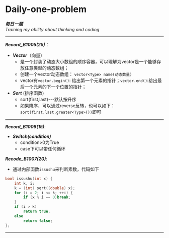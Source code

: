 # Daily-one-problem
___每日一题___<br>
_Training my ability about thinking and coding_

---

___Record_B1005(25)___：
- ***Vector***（向量）
  - 是一个封装了动态大小数组的顺序容器，可以理解为vector是一个能够存放任意类型的动态数组；
  - 创建一个vector动态数组： `vector<Type> name(动态数量)`
  - vector有`vector.begin()`:  给出第一个元素的指针；`vector.end()`:给出最后一个元素的下一个位置的指针；  
- ***Sort*** (排序函数)
  -  sort(first,last)---默认按升序
  -  如果降序，可以通过reverse反转，也可以如下：`sort(first,last,greater<Type>())`即可
    
---

___Record_B1006(15)___:
- ***Switch(condition)***
  - condition>0为True
  - case下可以带任何循环
  
___Recode_B1007(20)___:
- 通过内部函数`issushu`来判断素数，代码如下
```c++
bool issushu(int x) {
    int k, i;
    k = (int) sqrt((double) x);
    for (i = 2; i <= k; ++i) {
        if (x % i == 0)break;
    }
    if (i > k)
        return true;
    else 
        return false;
};
```
--- 
